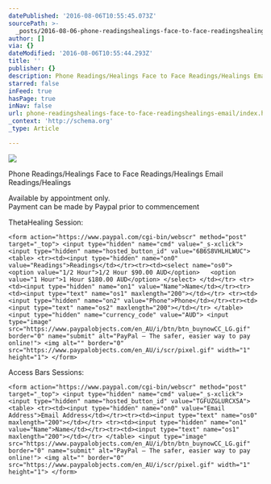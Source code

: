 ```yaml
---
datePublished: '2016-08-06T10:55:45.073Z'
sourcePath: >-
  _posts/2016-08-06-phone-readingshealings-face-to-face-readingshealings-email.md
author: []
via: {}
dateModified: '2016-08-06T10:55:44.293Z'
title: ''
publisher: {}
description: Phone Readings/Healings Face to Face Readings/Healings Email Readings/Healings
starred: false
inFeed: true
hasPage: true
inNav: false
url: phone-readingshealings-face-to-face-readingshealings-email/index.html
_context: 'http://schema.org'
_type: Article

---
```

![](https://the-grid-user-content.s3-us-west-2.amazonaws.com/ecb1d84b-0a5b-4478-8b5a-66ffc445c0a3.jpg)

Phone Readings/Healings Face to Face Readings/Healings Email Readings/Healings

Available by appointment only.  
Payment can be made by Paypal prior to commencement

ThetaHealing Session:

    <form action="https://www.paypal.com/cgi-bin/webscr" method="post" target="_top"> <input type="hidden" name="cmd" value="_s-xclick"> <input type="hidden" name="hosted_button_id" value="6B6S8VHLHLWUC"> <table> <tr><td><input type="hidden" name="on0" value="Readings">Readings</td></tr><tr><td><select name="os0"> 	<option value="1/2 Hour">1/2 Hour $90.00 AUD</option> 	<option value="1 Hour">1 Hour $180.00 AUD</option> </select> </td></tr> <tr><td><input type="hidden" name="on1" value="Name">Name</td></tr><tr><td><input type="text" name="os1" maxlength="200"></td></tr> <tr><td><input type="hidden" name="on2" value="Phone">Phone</td></tr><tr><td><input type="text" name="os2" maxlength="200"></td></tr> </table> <input type="hidden" name="currency_code" value="AUD"> <input type="image" src="https://www.paypalobjects.com/en_AU/i/btn/btn_buynowCC_LG.gif" border="0" name="submit" alt="PayPal – The safer, easier way to pay online!"> <img alt="" border="0" src="https://www.paypalobjects.com/en_AU/i/scr/pixel.gif" width="1" height="1"> </form>

Access Bars Sessions:

    <form action="https://www.paypal.com/cgi-bin/webscr" method="post" target="_top"> <input type="hidden" name="cmd" value="_s-xclick"> <input type="hidden" name="hosted_button_id" value="TGFUZGLURCX5A"> <table> <tr><td><input type="hidden" name="on0" value="Email Address">Email Address</td></tr><tr><td><input type="text" name="os0" maxlength="200"></td></tr> <tr><td><input type="hidden" name="on1" value="Name">Name</td></tr><tr><td><input type="text" name="os1" maxlength="200"></td></tr> </table> <input type="image" src="https://www.paypalobjects.com/en_AU/i/btn/btn_buynowCC_LG.gif" border="0" name="submit" alt="PayPal – The safer, easier way to pay online!"> <img alt="" border="0" src="https://www.paypalobjects.com/en_AU/i/scr/pixel.gif" width="1" height="1"> </form>